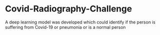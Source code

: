 # Covid-Radiography-Challenge
A deep learning model was developed which could identify if the person is suffering from Covid-19 or pneumonia or is a normal person
